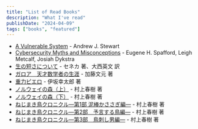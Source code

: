 ```yaml
---
title: "List of Read Books"
description: "What I've read"
publishDate: "2024-04-09"
tags: ["books", "featured"]
---
```



- [A Vulnerable System](https://www.cornellpress.cornell.edu/book/9781501758942/a-vulnerable-system/) - Andrew J. Stewart
- [Cybersecurity Myths and Misconceptions](https://www.oreilly.com/library/view/cybersecurity-myths-and/9780137929214/) - Eugene H. Spafford, Leigh Metcalf, Josiah Dykstra
- [生の短さについて](https://www.iwanami.co.jp/book/b246664.html) - セネカ 著、大西英文 訳
- [ガロア　天才数学者の生涯](https://www.kadokawa.co.jp/product/321907000755/) - 加藤文元 著
- [重力ピエロ](https://www.shinchosha.co.jp/book/125023/) - 伊坂幸太郎 著
- [ノルウェイの森（上）](https://bookclub.kodansha.co.jp/product?item=0000203588) - 村上春樹 著
- [ノルウェイの森（下）](https://bookclub.kodansha.co.jp/product?item=0000203589) - 村上春樹 著
- [ねじまき鳥クロニクル―第1部 泥棒かささぎ編―](https://www.shinchosha.co.jp/book/100141/) - 村上春樹 著
- [ねじまき鳥クロニクル―第2部　予言する鳥編―](https://www.shinchosha.co.jp/book/100142/) - 村上春樹 著
- [ねじまき鳥クロニクル―第3部　鳥刺し男編―](https://www.shinchosha.co.jp/book/100143/) - 村上春樹 著
